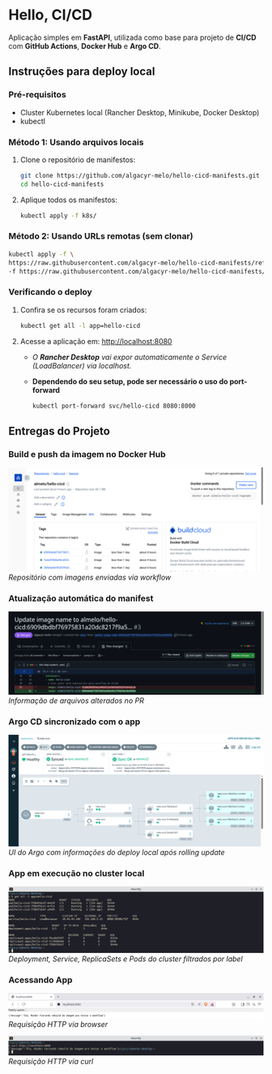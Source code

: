 # Hello, CI/CD

Aplicação simples em **FastAPI**, utilizada como base para projeto de **CI/CD** com **GitHub Actions**, **Docker Hub** e **Argo CD**.

## Instruções para deploy local

### Pré-requisitos

- Cluster Kubernetes local (Rancher Desktop, Minikube, Docker Desktop)
- kubectl

### Método 1: Usando arquivos locais

1. Clone o repositório de manifestos:
    ```bash
    git clone https://github.com/algacyr-melo/hello-cicd-manifests.git
    cd hello-cicd-manifests
    ```

2. Aplique todos os manifestos:
    ```bash
    kubectl apply -f k8s/
    ```

### Método 2: Usando URLs remotas (sem clonar)

```bash
kubectl apply -f \
https://raw.githubusercontent.com/algacyr-melo/hello-cicd-manifests/refs/heads/main/k8s/deployment.yaml \
-f https://raw.githubusercontent.com/algacyr-melo/hello-cicd-manifests/refs/heads/main/k8s/service.yaml
```

### Verificando o deploy

1. Confira se os recursos foram criados:

    ```bash
    kubectl get all -l app=hello-cicd
    ```

2. Acesse a aplicação em: [http://localhost:8080](http://localhost:8080)

   - *O **Rancher Desktop** vai expor automaticamente o Service (LoadBalancer) via localhost.*

    - **Dependendo do seu setup, pode ser necessário o uso do port-forward**
        ```bash
        kubectl port-forward svc/hello-cicd 8080:8000
        ```

## Entregas do Projeto

### Build e push da imagem no Docker Hub

![](./screenshots/dockerhub-repo.png)
*Repositório com imagens enviadas via workflow*

### Atualização automática do manifest

![](./screenshots/pr-files-changed.png)
*Informação de arquivos alterados no PR*

### Argo CD sincronizado com o app

![](./screenshots/argocd-app.png)
*UI do Argo com informações do deploy local após rolling update*

### App em execução no cluster local

![](./screenshots/kubectl-get-all.png)
*Deployment, Service, ReplicaSets e Pods do cluster filtrados por label*

### Acessando App

![](./screenshots/localhost-browser.png)
*Requisição HTTP via browser*

![](./screenshots/localhost-curl.png)
*Requisição HTTP via curl*
